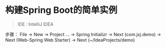 # 构建Spring Boot的简单实例

> IDE : IntelliJ IDEA

步骤：
File -> New -> Project ... -> Spring Initializr -> Next (com.jxj.demo) -> Next (Web-Spring Web Starter) -> Next (~/IdeaProjects/demo)

 